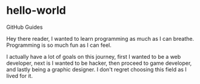 # hello-world
GitHub Guides

Hey there reader, I wanted to learn programming as much as I can breathe.
Programming is so much fun as I can feel.

I actually have a lot of goals on this journey, first I wanted to be a web developer, next is I wanted to be hacker, then proceed to game developer, and lastly being a graphic designer. I don't regret choosing this field as I lived for it.
